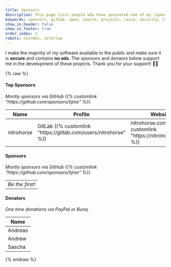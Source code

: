 ```yaml
---
title: Sponsors
description: This page lists people who have sponsored one of my (open-source) projects.
keywords: sponsors, github, open, source, projects, raivo, security, tij.me
show_in_header: false
show_in_footer: true
order_index: 2
robots: noindex, nofollow
---
```


I make the majority of my software available to the public and make sure it is **secure** and contains **no ads**. The sponsors and donaors below support me in the development of these projects. Thank you for your support! 👨‍💻

{% raw %}
<h4>Top Sponsors</h4>
<i class="text-muted">Montly sponsors via GitHub ({% customlink "https://github.com/sponsors/tijme" %}).</i>
<div class="table-responsive">
	<table class="table">
		<thead>
			<tr>
				<th>Name</th>
				<th>Profile</th>
				<th>Website</th>
			</tr>
		</thead>
		<tbody>
			<tr>
				<td>nitrohorse</td>
				<td>GitLab ({% customlink "https://gitlab.com/users/nitrohorse" %})</td>
				<td>nitrohorse.com ({% customlink "https://nitrohorse.com/" %})</td>
			</tr>
		</tbody>
	</table>
</div>

<h4>Sponsors</h4>
<i class="text-muted">Montly sponsors via GitHub ({% customlink "https://github.com/sponsors/tijme" %}).</i>
<div class="table-responsive">
	<table class="table">
		<tbody>
			<tr>
				<td>
					<i class="text-muted">Be the first!</i>
				</td>
			</tr>
		</tbody>
	</table>
</div>

<h4>Donators</h4>
<i class="text-muted">One time donations via PayPal or Bunq.</i>
<div class="table-responsive">
	<table class="table">
		<thead>
			<tr>
				<th>Name</th>
			</tr>
		</thead>
		<tbody>
			<tr>
				<td>Andreas</td>
			</tr>
			<tr>
				<td>Andrew</td>
			</tr>
			<tr>
				<td>Sascha</td>
			</tr>
		</tbody>
	</table>
</div>
{% endraw %}
